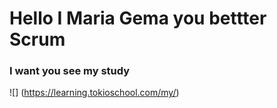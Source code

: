 # Hello I Maria Gema you bettter Scrum

### I want you see my study

![] (https://learning.tokioschool.com/my/) 





